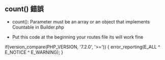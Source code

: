
## **count() 錯誤**

* count(): Parameter must be an array or an object that implements Countable in Builder.php

* Put this code at the beginning your routes file its will work fine

if(version_compare(PHP_VERSION, '7.2.0', '>=')) {
    error_reporting(E_ALL ^ E_NOTICE ^ E_WARNING);
}
